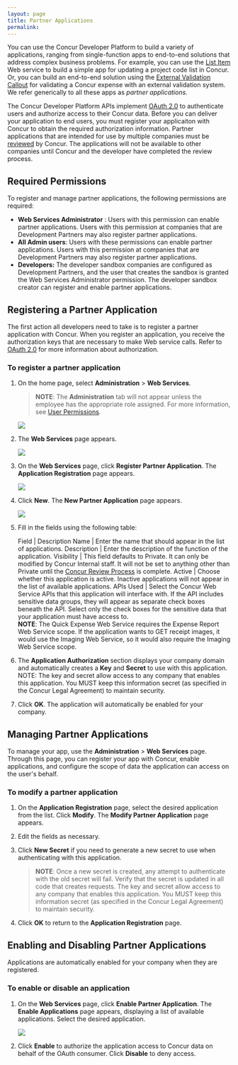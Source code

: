 ```yaml
---
layout: page
title: Partner Applications
permalink:
---
```


You can use the Concur Developer Platform to build a variety of applications, ranging from single-function apps to end-to-end solutions that address complex business problems. For example, you can use the [List Item](https://developer.concur.com/node/370) Web service to build a simple app for updating a project code list in Concur. Or, you can build an end-to-end solution using the [External Validation Callout](https://developer.concur.com/node/495) for validating a Concur expense with an external validation system. We refer generically to all these apps as *partner applications*.

The Concur Developer Platform APIs implement [OAuth 2.0](https://developer.concur.com/node/491) to authenticate users and authorize access to their Concur data. Before you can deliver your application to end users, you must register your applicaiton with Concur to obtain the required authorization information. Partner applications that are intended for use by multiple companies must be [reviewed](https://developer.concur.com/node/624) by Concur. The applications will not be available to other companies until Concur and the developer have completed the review process.

## Required Permissions

To register and manage partner applications, the following permissions are required:

*  **Web Services Administrator** : Users with this permission can enable partner applications. Users with this permission at companies that are Development Partners may also register partner applications.
*  **All Admin users**: Users with these permissions can enable partner applications. Users with this permission at companies that are Development Partners may also register partner applications.
*  **Developers:** The developer sandbox companies are configured as Development Partners, and the user that creates the sandbox is granted the Web Services Administrator permission. The developer sandbox creator can register and enable partner applications.

## Registering a Partner Application

The first action all developers need to take is to register a partner application with Concur. When you register an application, you receive the authorization keys that are necessary to make Web service calls. Refer to [OAuth 2.0](https://developer.concur.com/node/491) for more information about authorization.

### To register a partner application

1. On the home page, select **Administration** &gt; **Web
Services**.

    > **NOTE**: The **Administration** tab will not appear unless the employee has the appropriate role assigned. For more information, see [User Permissions](#userroles).

    ![](https://developer.concur.com/sites/default/files/Adminmenu_WS.png)

2. The **Web Services** page appears.

    ![](https://developer.concur.com/sites/default/files/WS_Admin.png)

3. On the **Web Services** page, click **Register Partner Application**. The **Application Registration** page appears.

    ![](https://developer.concur.com/sites/default/files/RegPartnerApp_small.png)

4. Click **New**. The **New Partner Application** page appears.

    ![](https://developer.concur.com/sites/default/files/NewPartnerApp_0.png)

5. Fill in the fields using the following table:

    Field | Description
    Name | Enter the name that should appear in the list of applications.
    Description | Enter the description of the function of the application.
    Visibility | This field defaults to Private. It can only be modified by Concur Internal staff. It will not be set to anything other than Private until the [Concur Review Process](https://developer.concur.com/node/624) is complete.
    Active | Choose whether this application is active. Inactive applications will not appear in the list of available applications.
    APIs Used | Select the Concur Web Service APIs that this application will interface with. If the API includes sensitive data groups, they will appear as separate check boxes beneath the API. Select only the check boxes for the sensitive data that your application must have access to. <br/> **NOTE**: The Quick Expense Web Service requires the Expense Report Web Service scope. If the application wants to GET receipt images, it would use the Imaging Web Service, so it would also require the Imaging Web Service scope.

6. The **Application Authorization** section displays your company domain and automatically creates a **Key** and **Secret** to use with this application. NOTE: The key and secret allow access to any company that enables this application. You MUST keep this information secret (as specified in the Concur Legal Agreement) to maintain security.
7.  Click **OK**. The application will automatically be enabled for your company.

## Managing Partner Applications

To manage your app, use the **Administration** > **Web Services** page. Through this page, you can register your app with Concur, enable applications, and configure the scope of data the application can access on the user's behalf.

### To modify a partner application

1. On the **Application Registration** page, select the desired application from the list. Click **Modify**. The **Modify Partner Application** page appears.
2. Edit the fields as necessary.
3. Click **New Secret** if you need to generate a new secret to use when authenticating with this application.

    > **NOTE**: Once a new secret is created, any attempt to authenticate with the old secret will fail. Verify that the secret is updated in all code that creates requests. The key and secret allow access to any company that enables this application. You MUST keep this information secret (as specified in the Concur Legal Agreement) to maintain security.

4. Click **OK** to return to the **Application Registration** page.

## Enabling and Disabling Partner Applications

Applications are automatically enabled for your company when they are registered.

### To enable or disable an application

1. On the **Web Services** page, click **Enable Partner Application**. The **Enable Applications** page appears, displaying a list of available applications. Select the desired application.

    ![](https://developer.concur.com/sites/default/files/Enable_main_small.png)

2. Click **Enable** to authorize the application access to Concur data on behalf of the OAuth consumer. Click **Disable** to deny access.
